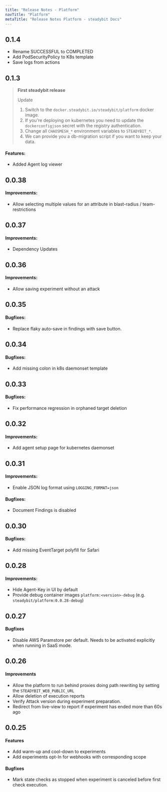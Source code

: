 ```yaml
---
title: "Release Notes - Platform"
navTitle: "Platform"
metaTitle: "Release Notes Platform - steadybit Docs"
---
```


## 0.1.4
 * Rename SUCCESSFUL to COMPLETED
 * Add PodSecurityPolicy to K8s template
 * Save logs from actions

## 0.1.3

> **First steadybit release**
>
> Update
> 1. Switch to the `docker.steadybit.io/steadybit/platform` docker image.
> 2. If you're deploying on kubernetes you need to update the `dockerconfigjson` secret with the registry authentication.
> 3. Change all `CHAOSMESH_*` environment variables to `STEADYBIT_*`.
> 4. We can provide you a db-migration script if you want to keep your data.

#### Features:
 * Added Agent log viewer


## 0.0.38

#### Improvements:
 * Allow selecting multiple values for an attribute in blast-radius / team-restrictions

## 0.0.37

#### Improvements:
 * Dependency Updates

## 0.0.36

#### Improvements:
 * Allow saving experiment without an attack

## 0.0.35

#### Bugfixes:
 * Replace flaky auto-save in findings with save button.

## 0.0.34

#### Bugfixes:
 * Add missing colon in k8s daemonset template

## 0.0.33

#### Bugfixes:
 * Fix performance regression in orphaned target deletion

## 0.0.32

#### Improvements:
 * Add agent setup page for kubernetes daemonset

## 0.0.31

#### Improvements:
 * Enable JSON log format using `LOGGING_FORMAT=json`

#### Bugfixes:
 * Document Findings is disabled

## 0.0.30
#### Bugfixes:
 * Add missing EventTarget polyfill for Safari

## 0.0.28
#### Improvements:
 * Hide Agent-Key in UI by default
 * Provide debug container images `platform:<version>-debug` (e.g. `steadybit/platform:0.0.28-debug`)

## 0.0.27
#### Bugfixes
 * Disable AWS Paramstore per default. Needs to be activated explicitly when running in SaaS mode.

## 0.0.26
#### Improvements
 * Allow the platform to run behind proxies doing path rewriting by setting the `STEADYBIT_WEB_PUBLIC_URL`
 * Allow deletion of execution reports
 * Verify Attack version during experiment preparation.
 * Redirect from live-view to report if experiment has ended more than 60s ago

## 0.0.25
#### Features
 * Add warm-up and cool-down to experiments
 * Add experiments opt-In for webhooks with corresponding scope
#### Bugfixes
 * Mark state checks as stopped when experiment is canceled before first check execution.
